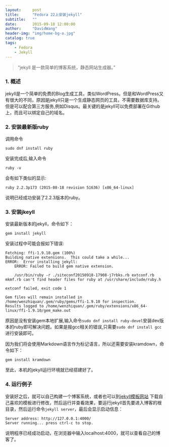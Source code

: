 ```yaml
---
layout:     post
title:      "Fedora 22上安装jekyll"
subtitle:   ""
date:       2015-09-18 12:00:00
author:     "DavidWang"
header-img: "img/home-bg-o.jpg"
catalog: true
tags:
    - Fedora
    - Jekyll
---
```


> “jekyll 是一款简单的博客系统，静态网站生成器。”

### 1. 概述

jekyll是一个简单的免费的Blog生成工具，类似WordPress。但是和WordPress又有很大的不同，原因是jekyll只是一个生成静态网页的工具，不需要数据库支持。但是可以配合第三方服务,例如Disqus。最关键的是jekyll可以免费部署在Github上，而且可以绑定自己的域名。

### 2. 安装最新版ruby

调用命令

```
sudo dnf install ruby
```

安装完成后,输入命令

```
ruby -v
```

会有如下类似的显示:

```
ruby 2.2.3p173 (2015-08-18 revision 51636) [x86_64-linux]
```

说明已经成功安装了2.2.3版本的ruby。

<!--break-->

### 3. 安装jkeyll

安装最新版本的jekyll，命令如下：

```
gem install jekyll
```

安装过程中可能会报如下错误:

```
Fetching: ffi-1.9.10.gem (100%)
Building native extensions.  This could take a while...
ERROR:  Error installing jekyll:
	ERROR: Failed to build gem native extension.

    /usr/bin/ruby -r ./siteconf20150918-17908-j7rbks.rb extconf.rb
mkmf.rb can't find header files for ruby at /usr/share/include/ruby.h

extconf failed, exit code 1

Gem files will remain installed in /home/wenzhiquan/.gem/ruby/gems/ffi-1.9.10 for inspection.
Results logged to /home/wenzhiquan/.gem/ruby/extensions/x86_64-linux/ffi-1.9.10/gem_make.out
```

原因是没有安装gem本地扩展,输入命令`sudo dnf install ruby-devel`安装dev版本的ruby即可解决问题。如果是报gcc相关的错误,只需要`sudo dnf install gcc`进行安装即可。


因为我们将会使用Markdown语言作为标记语言，所以还需要安装kramdown，命令如下：

```
gem install kramdown
```

至此，本机的jekyll运行环境就已经搭建好了。

### 4. 运行例子

安装好之后，就可以自己构建一个博客系统，或者也可以到[jekyll模板网站]( http://jekyllthemes.org/ "jekyll 模板网站") 下载自己喜欢的模板进行修改，然后运行并查看效果，要运行jekyll首先要进入博客的根目录，然后运行命令`jekyll server`，最后会显示启动信息：

```
Server address: http://127.0.0.1:4000/
Server running... press ctrl-c to stop.
```

说明程序已经成功启动，在浏览器中输入localhost:4000，就可以查看自己的博客了。
